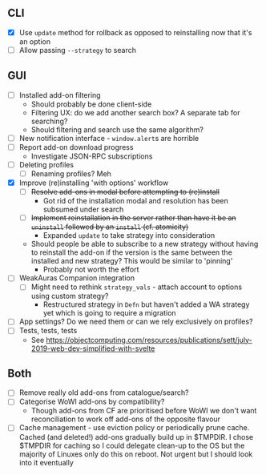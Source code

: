 CLI
---

- [x] Use `update` method for rollback as opposed to reinstalling now
  that it's an option
- [ ] Allow passing `--strategy` to search

GUI
---

- [ ] Installed add-on filtering
  - Should probably be done client-side
  - Filtering UX: do we add another search box?
    A separate tab for searching?
  - Should filtering and search use the same algorithm?
- [ ] New notification interface - `window.alert`s are horrible
- [ ] Report add-on download progress
  - Investigate JSON-RPC subscriptions
- [ ] Deleting profiles
  - [ ] Renaming profiles? Meh
- [x] Improve (re)installing 'with options' workflow
  - [ ] ~~Resolve add-ons in modal before attempting to (re)install~~
    - Got rid of the installation modal and
      resolution has been subsumed under search
  - [ ] ~~Implement reinstallation in the server rather than have it be
    an `uninstall` followed by an `install` (cf. atomicity)~~
    - Expanded `update` to take strategy into consideration
  - Should people be able to subscribe to a new strategy without having
    to reinstall the add-on if the version is the same between the installed
    and new strategy?  This would be similar to 'pinning'
    - Probably not worth the effort
- [ ] WeakAuras Companion integration
  - [ ] Might need to rethink `strategy_vals` -
    attach account to options using custom strategy?
    - Restructured strategy in `Defn`
      but haven't added a WA strategy yet
      which is going to require a migration
- [ ] App settings?  Do we need them or can we rely exclusively on profiles?
- [ ] Tests, tests, tests
  - See https://objectcomputing.com/resources/publications/sett/july-2019-web-dev-simplified-with-svelte

Both
----

- [ ] Remove really old add-ons from catalogue/search?
- [ ] Categorise WoWI add-ons by compatibility?
  - Though add-ons from CF are prioritised before WoWI we don't want
    reconciliation to work off add-ons of the opposite flavour
- [ ] Cache management - use eviction policy or periodically prune cache.
  Cached (and deleted!) add-ons gradually build up in $TMPDIR.
  I chose $TMPDIR for caching so I could delegate clean-up to the OS but the
  majority of Linuxes only do this on reboot.  Not urgent but I should look
  into it eventually
